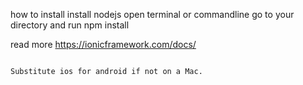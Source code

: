 how to install
install nodejs
open terminal or commandline go to your directory and run npm install

read more https://ionicframework.com/docs/
```

Substitute ios for android if not on a Mac.

